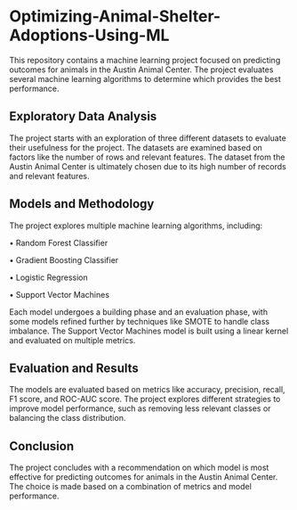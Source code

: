 # Optimizing-Animal-Shelter-Adoptions-Using-ML
This repository contains a machine learning project focused on predicting outcomes for animals in the Austin Animal Center. The project evaluates several machine learning algorithms to determine which provides the best performance.

## Exploratory Data Analysis
The project starts with an exploration of three different datasets to evaluate their usefulness for the project. The datasets are examined based on factors like the number of rows and relevant features. The dataset from the Austin Animal Center is ultimately chosen due to its high number of records and relevant features.

## Models and Methodology
The project explores multiple machine learning algorithms, including:

• Random Forest Classifier

• Gradient Boosting Classifier

• Logistic Regression

• Support Vector Machines

Each model undergoes a building phase and an evaluation phase, with some models refined further by techniques like SMOTE to handle class imbalance. The Support Vector Machines model is built using a linear kernel and evaluated on multiple metrics.

## Evaluation and Results
The models are evaluated based on metrics like accuracy, precision, recall, F1 score, and ROC-AUC score. The project explores different strategies to improve model performance, such as removing less relevant classes or balancing the class distribution.

## Conclusion
The project concludes with a recommendation on which model is most effective for predicting outcomes for animals in the Austin Animal Center. The choice is made based on a combination of metrics and model performance.
